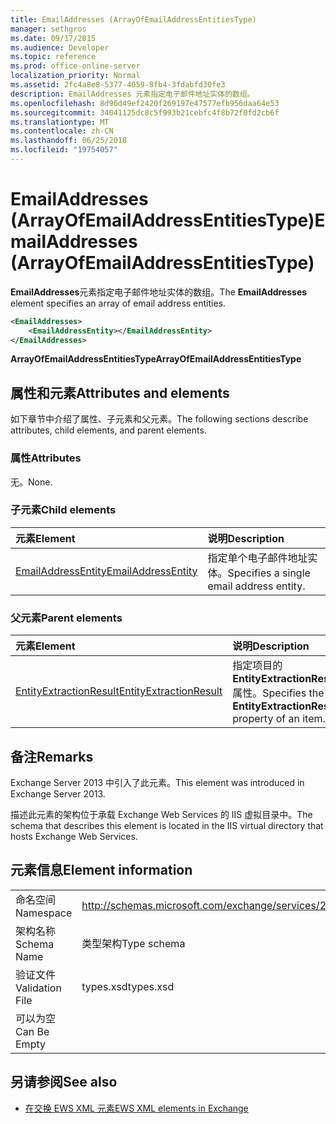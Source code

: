 ```yaml
---
title: EmailAddresses (ArrayOfEmailAddressEntitiesType)
manager: sethgros
ms.date: 09/17/2015
ms.audience: Developer
ms.topic: reference
ms.prod: office-online-server
localization_priority: Normal
ms.assetid: 2fc4a8e8-5377-4059-8fb4-3fdabfd30fe3
description: EmailAddresses 元素指定电子邮件地址实体的数组。
ms.openlocfilehash: 8d96d49ef2420f269197e47577efb956daa64e53
ms.sourcegitcommit: 34041125dc8c5f993b21cebfc4f8b72f0fd2cb6f
ms.translationtype: MT
ms.contentlocale: zh-CN
ms.lasthandoff: 06/25/2018
ms.locfileid: "19754057"
---
```

# <a name="emailaddresses-arrayofemailaddressentitiestype"></a><span data-ttu-id="52317-103">EmailAddresses (ArrayOfEmailAddressEntitiesType)</span><span class="sxs-lookup"><span data-stu-id="52317-103">EmailAddresses (ArrayOfEmailAddressEntitiesType)</span></span>

<span data-ttu-id="52317-104">**EmailAddresses**元素指定电子邮件地址实体的数组。</span><span class="sxs-lookup"><span data-stu-id="52317-104">The **EmailAddresses** element specifies an array of email address entities.</span></span> 
  
```XML
<EmailAddresses>
    <EmailAddressEntity></EmailAddressEntity>
</EmailAddresses>
```

 <span data-ttu-id="52317-105">**ArrayOfEmailAddressEntitiesType**</span><span class="sxs-lookup"><span data-stu-id="52317-105">**ArrayOfEmailAddressEntitiesType**</span></span>
## <a name="attributes-and-elements"></a><span data-ttu-id="52317-106">属性和元素</span><span class="sxs-lookup"><span data-stu-id="52317-106">Attributes and elements</span></span>

<span data-ttu-id="52317-107">如下章节中介绍了属性、子元素和父元素。</span><span class="sxs-lookup"><span data-stu-id="52317-107">The following sections describe attributes, child elements, and parent elements.</span></span>
  
### <a name="attributes"></a><span data-ttu-id="52317-108">属性</span><span class="sxs-lookup"><span data-stu-id="52317-108">Attributes</span></span>

<span data-ttu-id="52317-109">无。</span><span class="sxs-lookup"><span data-stu-id="52317-109">None.</span></span>
  
### <a name="child-elements"></a><span data-ttu-id="52317-110">子元素</span><span class="sxs-lookup"><span data-stu-id="52317-110">Child elements</span></span>

|<span data-ttu-id="52317-111">**元素**</span><span class="sxs-lookup"><span data-stu-id="52317-111">**Element**</span></span>|<span data-ttu-id="52317-112">**说明**</span><span class="sxs-lookup"><span data-stu-id="52317-112">**Description**</span></span>|
|:-----|:-----|
|[<span data-ttu-id="52317-113">EmailAddressEntity</span><span class="sxs-lookup"><span data-stu-id="52317-113">EmailAddressEntity</span></span>](emailaddressentity.md) <br/> |<span data-ttu-id="52317-114">指定单个电子邮件地址实体。</span><span class="sxs-lookup"><span data-stu-id="52317-114">Specifies a single email address entity.</span></span>  <br/> |
   
### <a name="parent-elements"></a><span data-ttu-id="52317-115">父元素</span><span class="sxs-lookup"><span data-stu-id="52317-115">Parent elements</span></span>

|<span data-ttu-id="52317-116">**元素**</span><span class="sxs-lookup"><span data-stu-id="52317-116">**Element**</span></span>|<span data-ttu-id="52317-117">**说明**</span><span class="sxs-lookup"><span data-stu-id="52317-117">**Description**</span></span>|
|:-----|:-----|
|[<span data-ttu-id="52317-118">EntityExtractionResult</span><span class="sxs-lookup"><span data-stu-id="52317-118">EntityExtractionResult</span></span>](entityextractionresult.md) <br/> |<span data-ttu-id="52317-119">指定项目的**EntityExtractionResult**属性。</span><span class="sxs-lookup"><span data-stu-id="52317-119">Specifies the **EntityExtractionResult** property of an item.</span></span>  <br/> |
   
## <a name="remarks"></a><span data-ttu-id="52317-120">备注</span><span class="sxs-lookup"><span data-stu-id="52317-120">Remarks</span></span>

<span data-ttu-id="52317-121">Exchange Server 2013 中引入了此元素。</span><span class="sxs-lookup"><span data-stu-id="52317-121">This element was introduced in Exchange Server 2013.</span></span>
  
<span data-ttu-id="52317-122">描述此元素的架构位于承载 Exchange Web Services 的 IIS 虚拟目录中。</span><span class="sxs-lookup"><span data-stu-id="52317-122">The schema that describes this element is located in the IIS virtual directory that hosts Exchange Web Services.</span></span>
  
## <a name="element-information"></a><span data-ttu-id="52317-123">元素信息</span><span class="sxs-lookup"><span data-stu-id="52317-123">Element information</span></span>

|||
|:-----|:-----|
|<span data-ttu-id="52317-124">命名空间</span><span class="sxs-lookup"><span data-stu-id="52317-124">Namespace</span></span>  <br/> |http://schemas.microsoft.com/exchange/services/2006/types  <br/> |
|<span data-ttu-id="52317-125">架构名称</span><span class="sxs-lookup"><span data-stu-id="52317-125">Schema Name</span></span>  <br/> |<span data-ttu-id="52317-126">类型架构</span><span class="sxs-lookup"><span data-stu-id="52317-126">Type schema</span></span>  <br/> |
|<span data-ttu-id="52317-127">验证文件</span><span class="sxs-lookup"><span data-stu-id="52317-127">Validation File</span></span>  <br/> |<span data-ttu-id="52317-128">types.xsd</span><span class="sxs-lookup"><span data-stu-id="52317-128">types.xsd</span></span>  <br/> |
|<span data-ttu-id="52317-129">可以为空</span><span class="sxs-lookup"><span data-stu-id="52317-129">Can Be Empty</span></span>  <br/> ||
   
## <a name="see-also"></a><span data-ttu-id="52317-130">另请参阅</span><span class="sxs-lookup"><span data-stu-id="52317-130">See also</span></span>



- [<span data-ttu-id="52317-131">在交换 EWS XML 元素</span><span class="sxs-lookup"><span data-stu-id="52317-131">EWS XML elements in Exchange</span></span>](ews-xml-elements-in-exchange.md)

